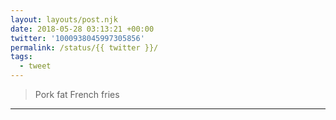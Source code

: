 ```yaml
---
layout: layouts/post.njk
date: 2018-05-28 03:13:21 +00:00
twitter: '1000938045997305856'
permalink: /status/{{ twitter }}/
tags: 
  - tweet
---
```


> Pork fat French fries

---
